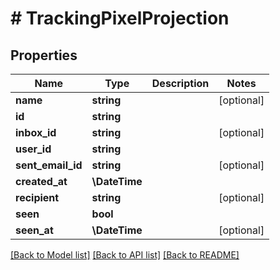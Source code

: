 # # TrackingPixelProjection

## Properties

Name | Type | Description | Notes
------------ | ------------- | ------------- | -------------
**name** | **string** |  | [optional]
**id** | **string** |  |
**inbox_id** | **string** |  | [optional]
**user_id** | **string** |  |
**sent_email_id** | **string** |  | [optional]
**created_at** | **\DateTime** |  |
**recipient** | **string** |  | [optional]
**seen** | **bool** |  |
**seen_at** | **\DateTime** |  | [optional]

[[Back to Model list]](../../README#models) [[Back to API list]](../../README#endpoints) [[Back to README]](../../README)
